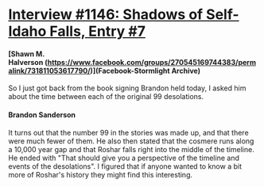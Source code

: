 # [Interview #1146: Shadows of Self-Idaho Falls, Entry #7](https://www.theoryland.com/intvmain.php?i=1146#7)

#### [Shawn M. Halverson (https://www.facebook.com/groups/270545169744383/permalink/731811053617790/)](Facebook-Stormlight Archive)

So I just got back from the book signing Brandon held today, I asked him about the time between each of the original 99 desolations.

#### Brandon Sanderson

It turns out that the number 99 in the stories was made up, and that there were much fewer of them. He also then stated that the cosmere runs along a 10,000 year gap and that Roshar falls right into the middle of the timeline. He ended with "That should give you a perspective of the timeline and events of the desolations". I figured that if anyone wanted to know a bit more of Roshar's history they might find this interesting.

